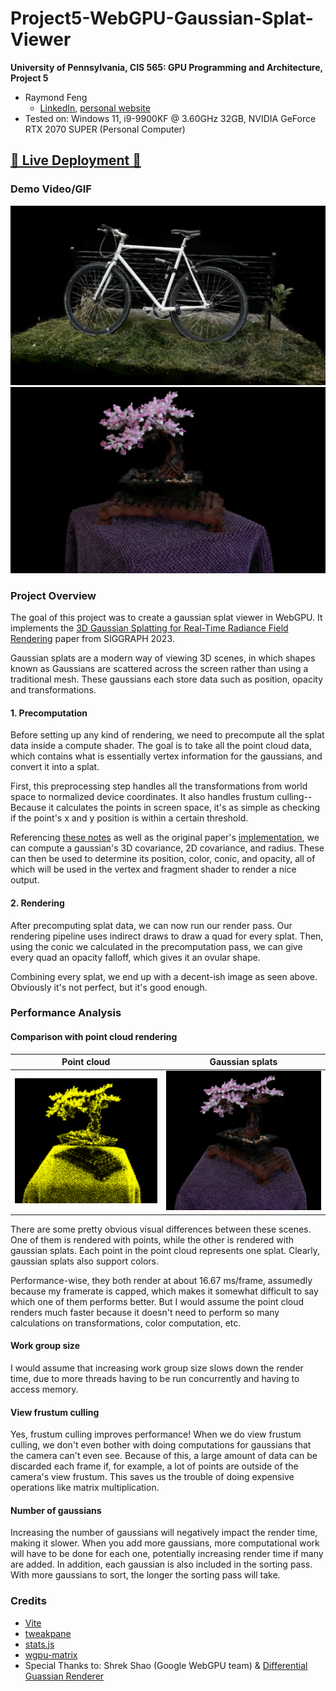 # Project5-WebGPU-Gaussian-Splat-Viewer

**University of Pennsylvania, CIS 565: GPU Programming and Architecture, Project 5**

* Raymond Feng
  * [LinkedIn](https://www.linkedin.com/in/raymond-ma-feng/), [personal website](https://www.rfeng.dev/)
* Tested on: Windows 11, i9-9900KF @ 3.60GHz 32GB, NVIDIA GeForce RTX 2070 SUPER (Personal Computer)

## [🚀 Live Deployment 🚀](https://sgmq0.github.io/Project4-WebGPU-Forward-Plus-and-Clustered-Deferred/)

### Demo Video/GIF
![](/images/bike_scene.png)
![](/images/bonsai_scene.png)

### Project Overview
The goal of this project was to create a gaussian splat viewer in WebGPU. It implements the [3D Gaussian Splatting for Real-Time Radiance Field Rendering](https://repo-sam.inria.fr/fungraph/3d-gaussian-splatting/) paper from SIGGRAPH 2023.

Gaussian splats are a modern way of viewing 3D scenes, in which shapes known as Gaussians are scattered across the screen rather than using a traditional mesh. These gaussians each store data such as position, opacity and transformations.

#### 1. Precomputation
Before setting up any kind of rendering, we need to precompute all the splat data inside a compute shader. The goal is to take all the point cloud data, which contains what is essentially vertex information for the gaussians, and convert it into a splat.

First, this preprocessing step handles all the transformations from world space to normalized device coordinates. It also handles frustum culling-- Because it calculates the points in screen space, it's as simple as checking if the point's x and y position is within a certain threshold.

Referencing [these notes](https://github.com/kwea123/gaussian_splatting_notes) as well as the original paper's [implementation](https://github.com/graphdeco-inria/diff-gaussian-rasterization), we can compute a gaussian's 3D covariance, 2D covariance, and radius. These can then be used to determine its position, color, conic, and opacity, all of which will be used in the vertex and fragment shader to render a nice output.

#### 2. Rendering
After precomputing splat data, we can now run our render pass. Our rendering pipeline uses indirect draws to draw a quad for every splat. Then, using the conic we calculated in the precomputation pass, we can give every quad an opacity falloff, which gives it an ovular shape.

Combining every splat, we end up with a decent-ish image as seen above. Obviously it's not perfect, but it's good enough.

### Performance Analysis
#### Comparison with point cloud rendering

| Point cloud     | Gaussian splats     |
| ------------- | ------------- |
| ![](/images/pc_bonsai.png) | ![](images/gaussian_bonsai.png) |

There are some pretty obvious visual differences between these scenes. One of them is rendered with points, while the other is rendered with gaussian splats. Each point in the point cloud represents one splat. Clearly, gaussian splats also support colors.

Performance-wise, they both render at about 16.67 ms/frame, assumedly because my framerate is capped, which makes it somewhat difficult to say which one of them performs better. But I would assume the point cloud renders much faster because it doesn't need to perform so many calculations on transformations, color computation, etc.

#### Work group size
I would assume that increasing work group size slows down the render time, due to more threads having to be run concurrently and having to access memory. 

#### View frustum culling
Yes, frustum culling improves performance! When we do view frustum culling, we don't even bother with doing computations for gaussians that the camera can't even see. Because of this, a large amount of data can be discarded each frame if, for example, a lot of points are outside of the camera's view frustum. This saves us the trouble of doing expensive operations like matrix multiplication.

#### Number of gaussians
Increasing the number of gaussians will negatively impact the render time, making it slower. When you add more gaussians, more computational work will have to be done for each one, potentially increasing render time if many are added. In addition, each gaussian is also included in the sorting pass. With more gaussians to sort, the longer the sorting pass will take.

### Credits

- [Vite](https://vitejs.dev/)
- [tweakpane](https://tweakpane.github.io/docs//v3/monitor-bindings/)
- [stats.js](https://github.com/mrdoob/stats.js)
- [wgpu-matrix](https://github.com/greggman/wgpu-matrix)
- Special Thanks to: Shrek Shao (Google WebGPU team) & [Differential Guassian Renderer](https://github.com/graphdeco-inria/diff-gaussian-rasterization)

